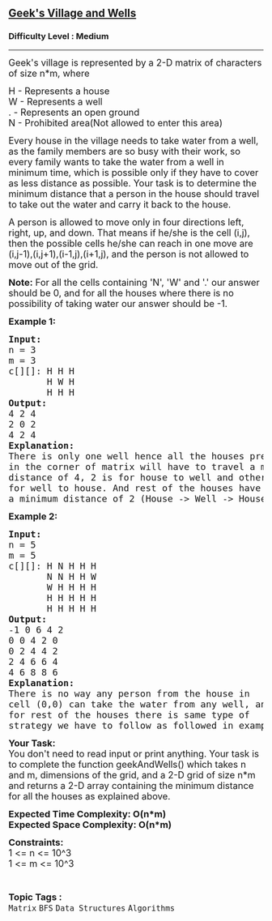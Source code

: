 <h2><a href="https://practice.geeksforgeeks.org/problems/5a1277ffc1ec1d3a63d1a5d6b3920dd3d1294261/1">Geek's Village and Wells</a></h2><h3>Difficulty Level : Medium</h3><hr><div class="problems_problem_content__Xm_eO"><p><span style="font-size:18px">Geek's village is represented by a 2-D matrix of characters of size n*m, where</span></p>

<p><span style="font-size:18px">H - Represents a house<br>
W - Represents a well<br>
. - Represents an open ground<br>
N - Prohibited area(Not allowed to enter this area)</span></p>

<p><span style="font-size:18px">Every house in the village needs to take water from a well, as the family members are so busy with their work, so every family wants to take the water from a well in minimum time, which is possible only if they have to cover as less distance as possible. Your task is to determine the minimum distance that a person in the house should travel to take out the water and carry it back to the house.</span></p>

<p><span style="font-size:18px">A person is allowed to move only in four directions left, right, up, and down. That means if he/she is the cell (i,j), then the possible cells he/she can reach in one move are (i,j-1),(i,j+1),(i-1,j),(i+1,j), and the person is not allowed to move out of the grid.</span></p>

<p><span style="font-size:18px"><strong>Note:</strong> For all the cells containing 'N', 'W' and '.' our answer should be 0, and for all the houses where there is no possibility of taking water our answer should be -1.</span></p>

<p><strong><span style="font-size:18px">Example 1:</span></strong></p>

<pre><span style="font-size:18px"><strong>Input:</strong>
n = 3
m = 3
c[][]: H H H
       H W H
&nbsp;      H H H</span>
<span style="font-size:18px"><strong>Output:</strong>
4 2 4 
2 0 2 
4 2 4</span>
<span style="font-size:18px"><strong>Explanation:</strong>
There is only one well hence all the houses present
in the corner of matrix will have to travel a minimum
distance of 4, 2 is for house to well and other two is
for well to house. And rest of the houses have to travel
a minimum distance of 2 (House -&gt; Well -&gt; House).</span></pre>

<p><strong><span style="font-size:18px">Example 2:</span></strong></p>

<pre><span style="font-size:18px"><strong>Input:</strong>
n = 5
m = 5
c[][]: H N H H H
&nbsp;      N N H H W
&nbsp;      W H H H H
&nbsp;      H H H H H
&nbsp;      H H H H H</span>
<span style="font-size:18px"><strong>Output:</strong>
-1 0 6 4 2 
0 0 4 2 0 
0 2 4 4 2 
2 4 6 6 4 
4 6 8 8 6</span>
<span style="font-size:18px"><strong>Explanation:</strong>
There is no way any person from the house in
cell (0,0) can take the water from any well, and
for rest of the houses there is same type of
strategy we have to follow as followed in example 1. </span></pre>

<p><span style="font-size:18px"><strong>Your Task:</strong><br>
You don't need to read input or print anything. Your task is to complete the function geekAndWells() which takes n and m, dimensions of the grid, and a 2-D grid of size n*m and returns a 2-D array containing the minimum distance for all the houses as explained above.</span></p>

<p><strong><span style="font-size:18px">Expected Time Complexity: O(n*m)<br>
Expected Space Complexity: O(n*m)</span></strong></p>

<p><span style="font-size:18px"><strong>Constraints:</strong><br>
1 &lt;= n &lt;= 10^3<br>
1 &lt;= m &lt;= 10^3</span></p>
</div><br><p><span style=font-size:18px><strong>Topic Tags : </strong><br><code>Matrix</code>&nbsp;<code>BFS</code>&nbsp;<code>Data Structures</code>&nbsp;<code>Algorithms</code>&nbsp;